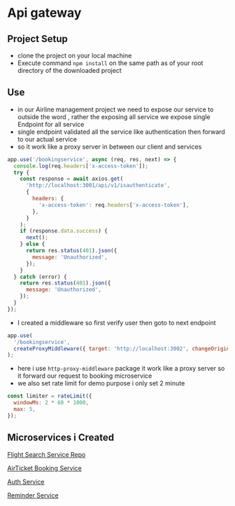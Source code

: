 # Api gateway

## Project Setup
- clone the project on your local machine 
- Execute command `npm install` on the same path as of your root directory of the downloaded project

## Use
- in our Airline management project we need to expose our service to outside the word , rather the exposing all service we expose single Endpoint for all service
- single endpoint validated all the service like authentication then forward to our actual service
- so it  work like a proxy server in between our client and services
```js
app.use('/bookingservice', async (req, res, next) => {
  console.log(req.headers['x-access-token']);
  try {
    const response = await axios.get(
      'http://localhost:3001/api/v1/isauthenticate',
      {
        headers: {
          'x-access-token': req.headers['x-access-token'],
        },
      }
    );
    if (response.data.success) {
      next();
    } else {
      return res.status(401).json({
        message: 'Unauthorized',
      });
    }
  } catch (error) {
    return res.status(401).json({
      message: 'Unauthorized',
    });
  }
});
```
- I created a middleware so first verify user then goto to next endpoint
```js
app.use(
  '/bookingservice',
  createProxyMiddleware({ target: 'http://localhost:3002', changeOrigin: true })
);
```
- here i use `http-proxy-middleware` package it work like a proxy server so it forward our request to  booking microservice
- we also set rate limit for demo purpose i only set 2 minute
```js
const limiter = rateLimit({
  windowMs: 2 * 60 * 1000,
  max: 5,
});
```
## Microservices i Created
[Flight Search Service Repo](https://github.com/vishnupal/Flight_And_Search_Service)

[AirTicket Booking Service](https://github.com/vishnupal/AirTicketBookingService)

[Auth Service](https://github.com/vishnupal/Auth_Service)

[Reminder Service](https://github.com/vishnupal/ReminderService)

